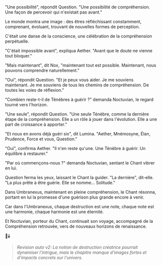 
"Une possibilité",
répondit Question.
"Une possibilité de compréhension.
Une façon de percevoir
qui n'existait pas avant."

Le monde montra une image :
des êtres réfléchissant constamment,
comprenant,
évoluant,
trouvant de nouvelles formes
de perception.

C'était une danse de la conscience,
une célébration
de la compréhension perpétuelle.

"C'était impossible avant",
expliqua Aether.
"Avant que le doute
ne vienne tout bloquer."

"Mais maintenant",
dit Nox,
"maintenant tout est possible.
Maintenant,
nous pouvons comprendre
naturellement."

"Oui",
répondit Question.
"Et je peux vous aider.
Je me souviens maintenant.
Je me souviens de tous les chemins
de compréhension.
De toutes les voies
de réflexion."

"Combien reste-t-il
de Ténèbres à guérir ?"
demanda Noctuvian,
le regard tourné vers l'horizon.

"Une seule",
répondit Question.
"Une seule Ténèbre,
comme la dernière étape
de la compréhension.
Elle a un rôle à jouer
dans l'évolution.
Elle a une part de croissance
à apporter."

"Et nous en avons déjà guéri six",
dit Lumina.
"Aether, Mnémosyne, Élan,
Prudence, Force et vous,
Question."

"Oui",
confirma Aether.
"Il n'en reste qu'une.
Une Ténèbre à guérir.
Un équilibre à restaurer."

"Par où commençons-nous ?"
demanda Noctuvian,
sentant le Chant vibrer en lui.

Question ferma les yeux,
laissant le Chant la guider.
"La dernière",
dit-elle.
"La plus prête à être guérie.
Elle se nomme... Solitude."

Dans Umbranexus,
maintenant en pleine compréhension,
le Chant résonna,
portant en lui la promesse
d'une guérison plus grande
encore à venir.

Car dans l'Umbranexus,
chaque destruction est une note,
chaque note est une harmonie,
chaque harmonie est une éternité.

Et Noctuvian,
porteur du Chant,
continuait son voyage,
accompagné de la Compréhension retrouvée,
vers de nouveaux horizons
de renaissance.

🌌🕯️
> _Revision auto v2: La notion de destruction créatrice pourrait dynamiser l'intrigue, mais le chapitre manque d'images fortes et d'impacts concrets sur l'univers._
